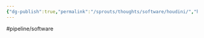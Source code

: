 ```yaml
---
{"dg-publish":true,"permalink":"/sprouts/thoughts/software/houdini/","hide":true}
---
```


#pipeline/software